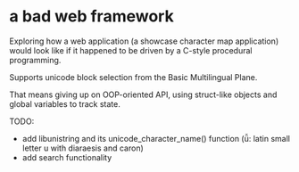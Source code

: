 # a bad web framework

Exploring how a web application (a showcase character map application) would look like if it happened to be driven by a C-style procedural programming. 

Supports unicode block selection from the Basic Multilingual Plane.

That means giving up on OOP-oriented API, using struct-like objects and global variables to track state.

TODO:
- add libunistring and its unicode_character_name() function (ǚ: latin small letter u with diaraesis and caron)
- add search functionality